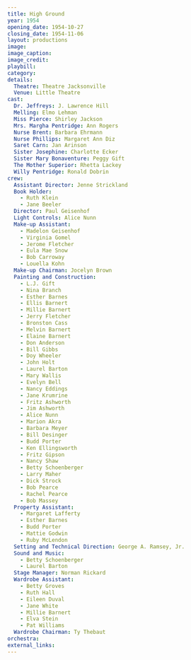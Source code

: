 ```yaml
---
title: High Ground
year: 1954
opening_date: 1954-10-27
closing_date: 1954-11-06
layout: productions
image:
image_caption:
image_credit:
playbill: 
category: 
details:
  Theatre: Theatre Jacksonville
  Venue: Little Theatre
cast:
  Dr. Jeffreys: J. Lawrence Hill
  Melling: Elmo Lehman
  Miss Pierce: Shirley Jackson
  Mrs. Margha Pentridge: Ann Rogers
  Nurse Brent: Barbara Ehrmann
  Nurse Phillips: Margaret Ann Diz
  Saret Carn: Jan Arinson
  Sister Josephine: Charlotte Ecker
  Sister Mary Bonaventure: Peggy Gift
  The Mother Superior: Rhetta Lackey
  Willy Pentridge: Ronald Dobrin
crew:
  Assistant Director: Jenne Strickland
  Book Holder:
    - Ruth Klein
    - Jane Beeler
  Director: Paul Geisenhof
  Light Controls: Alice Nunn
  Make-up Assistant:
    - Madelon Geisenhof
    - Virginia Gomel
    - Jerome Fletcher
    - Eula Mae Snow
    - Bob Carroway
    - Louella Kohn
  Make-up Chairman: Jocelyn Brown
  Painting and Construction:
    - L.J. Gift
    - Nina Branch
    - Esther Barnes
    - Ellis Barnert
    - Millie Barnert
    - Jerry Fletcher
    - Bronston Cass
    - Melvin Barnert
    - Elaine Barnert
    - Don Anderson
    - Bill Gibbs
    - Doy Wheeler
    - John Holt
    - Laurel Barton
    - Mary Wallis
    - Evelyn Bell
    - Nancy Eddings
    - Jane Krumrine
    - Fritz Ashworth
    - Jim Ashworth
    - Alice Nunn
    - Marion Akra
    - Barbara Meyer
    - Bill Desinger
    - Budd Porter
    - Ken Ellingsworth
    - Fritz Gipson
    - Nancy Shaw
    - Betty Schoenberger
    - Larry Maher
    - Dick Strock
    - Bob Pearce
    - Rachel Pearce
    - Bob Massey
  Property Assistant:
    - Margaret Lafferty
    - Esther Barnes
    - Budd Porter
    - Mattie Godwin
    - Ruby McLendon
  Setting and Technical Direction: George A. Ramsey, Jr.
  Sound and Music:
    - Betty Schoenberger
    - Laurel Barton
  Stage Manager: Norman Rickard
  Wardrobe Assistant:
    - Betty Groves
    - Ruth Hall
    - Eileen Duval
    - Jane White
    - Millie Barnert
    - Elva Stein
    - Pat Williams
  Wardrobe Chairman: Ty Thebaut
orchestra:
external_links:
---
```


